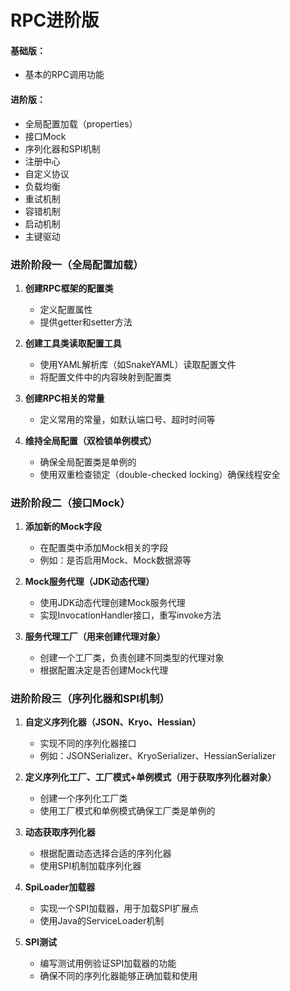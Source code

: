 # RPC进阶版



#### 基础版：
- 基本的RPC调用功能

#### 进阶版：
- 全局配置加载（properties）
- 接口Mock
- 序列化器和SPI机制
- 注册中心
- 自定义协议
- 负载均衡
- 重试机制
- 容错机制
- 启动机制
- 主键驱动

### 进阶阶段一（全局配置加载）
1. **创建RPC框架的配置类**
   - 定义配置属性
   - 提供getter和setter方法

2. **创建工具类读取配置工具**
   - 使用YAML解析库（如SnakeYAML）读取配置文件
   - 将配置文件中的内容映射到配置类

3. **创建RPC相关的常量**
   - 定义常用的常量，如默认端口号、超时时间等

4. **维持全局配置（双检锁单例模式）**
   - 确保全局配置类是单例的
   - 使用双重检查锁定（double-checked locking）确保线程安全

### 进阶阶段二（接口Mock）
1. **添加新的Mock字段**
   - 在配置类中添加Mock相关的字段
   - 例如：是否启用Mock、Mock数据源等

2. **Mock服务代理（JDK动态代理）**
   - 使用JDK动态代理创建Mock服务代理
   - 实现InvocationHandler接口，重写invoke方法

3. **服务代理工厂（用来创建代理对象）**
   - 创建一个工厂类，负责创建不同类型的代理对象
   - 根据配置决定是否创建Mock代理

### 进阶阶段三（序列化器和SPI机制）
1. **自定义序列化器（JSON、Kryo、Hessian）**
   - 实现不同的序列化器接口
   - 例如：JSONSerializer、KryoSerializer、HessianSerializer

2. **定义序列化工厂、工厂模式+单例模式（用于获取序列化器对象）**
   - 创建一个序列化工厂类
   - 使用工厂模式和单例模式确保工厂类是单例的

3. **动态获取序列化器**
   - 根据配置动态选择合适的序列化器
   - 使用SPI机制加载序列化器

4. **SpiLoader加载器**
   - 实现一个SPI加载器，用于加载SPI扩展点
   - 使用Java的ServiceLoader机制

5. **SPI测试**
   - 编写测试用例验证SPI加载器的功能
   - 确保不同的序列化器能够正确加载和使用
